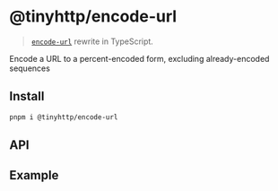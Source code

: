 # @tinyhttp/encode-url

> [`encode-url`](https://github.com/pillarjs/encodeurl) rewrite in TypeScript.

Encode a URL to a percent-encoded form, excluding already-encoded sequences

## Install

```sh
pnpm i @tinyhttp/encode-url
```

## API

## Example
